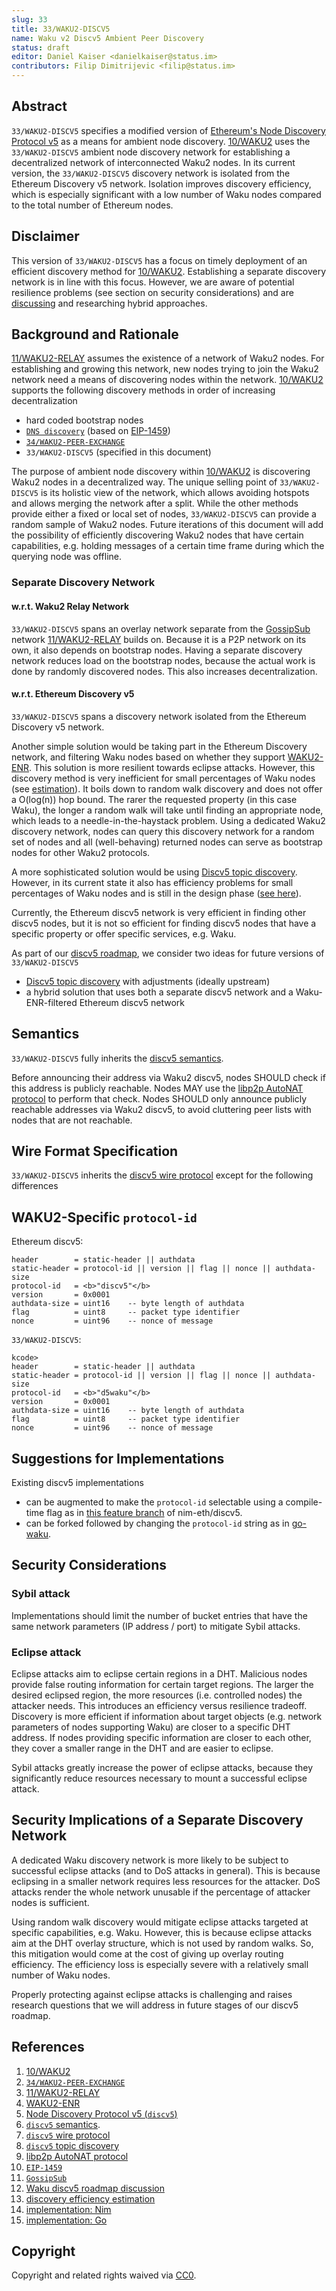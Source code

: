 ```yaml
---
slug: 33
title: 33/WAKU2-DISCV5
name: Waku v2 Discv5 Ambient Peer Discovery
status: draft
editor: Daniel Kaiser <danielkaiser@status.im>
contributors: Filip Dimitrijevic <filip@status.im>
---
```


## Abstract

`33/WAKU2-DISCV5` specifies a modified version of
[Ethereum's Node Discovery Protocol v5](https://github.com/ethereum/devp2p/blob/master/discv5/discv5.md)
as a means for ambient node discovery.
[10/WAKU2](../10/waku2.md) uses the `33/WAKU2-DISCV5` ambient node discovery network
for establishing a decentralized network of interconnected Waku2 nodes.
In its current version,
the `33/WAKU2-DISCV5` discovery network
is isolated from the Ethereum Discovery v5 network.
Isolation improves discovery efficiency,
which is especially significant with a low number of Waku nodes
compared to the total number of Ethereum nodes.

## Disclaimer

This version of `33/WAKU2-DISCV5` has a focus on timely deployment
of an efficient discovery method for [10/WAKU2](../10/waku2.md).
Establishing a separate discovery network is in line with this focus.
However, we are aware of potential resilience problems
(see section on security considerations) and
are [discussing](https://forum.vac.dev/t/waku-v2-discv5-roadmap-discussion/121/8)
and researching hybrid approaches.

## Background and Rationale

[11/WAKU2-RELAY](../11/relay.md) assumes the existence of a network of Waku2 nodes.
For establishing and growing this network,
new nodes trying to join the Waku2 network need a means of discovering nodes
within the network.
[10/WAKU2](../10/waku2.md) supports the following discovery methods
in order of increasing decentralization

* hard coded bootstrap nodes
* [`DNS discovery`](/waku/standards/10/waku2.md/#discovery-domain) (based on [EIP-1459](https://eips.ethereum.org/EIPS/eip-1459))
* [`34/WAKU2-PEER-EXCHANGE`](/waku/standards/core/34/peer-exchange.md)
* `33/WAKU2-DISCV5` (specified in this document)

The purpose of ambient node discovery within [10/WAKU2](../10/waku2.md)
is discovering Waku2 nodes in a decentralized way.
The unique selling point of `33/WAKU2-DISCV5` is its holistic view of the network,
which allows avoiding hotspots and allows merging the network after a split.
While the other methods provide either a fixed or local set of nodes,
`33/WAKU2-DISCV5` can provide a random sample of Waku2 nodes.
Future iterations of this document will add the possibility
of efficiently discovering Waku2 nodes that have certain capabilities,
e.g. holding messages of a certain time frame
during which the querying node was offline.

### Separate Discovery Network

#### w.r.t. Waku2 Relay Network

`33/WAKU2-DISCV5` spans an overlay network separate from the
[GossipSub](https://github.com/libp2p/specs/blob/master/pubsub/gossipsub/README.md)
network [11/WAKU2-RELAY](../11/relay.md) builds on.
Because it is a P2P network on its own, it also depends on bootstrap nodes.
Having a separate discovery network reduces load on the bootstrap nodes,
because the actual work is done by randomly discovered nodes.
This also increases decentralization.

#### w.r.t. Ethereum Discovery v5

`33/WAKU2-DISCV5` spans a discovery network
isolated from the Ethereum Discovery v5 network.

Another simple solution would be taking part in the Ethereum Discovery network,
and filtering Waku nodes based on whether they support [WAKU2-ENR](https://github.com/waku-org/specs/blob/master/standards/core/enr.md).
This solution is more resilient towards eclipse attacks.
However, this discovery method is very inefficient
for small percentages of Waku nodes
(see [estimation](https://forum.vac.dev/t/waku-v2-discv5-roadmap-discussion/121/8)).
It boils down to random walk discovery and does not offer a O(log(n)) hop bound.
The rarer the requested property (in this case Waku),
the longer a random walk will take until finding an appropriate node,
which leads to a needle-in-the-haystack problem.
Using a dedicated Waku2 discovery network,
nodes can query this discovery network for a random set of nodes
and all (well-behaving)
returned nodes can serve as bootstrap nodes for other Waku2 protocols.

A more sophisticated solution would be using [Discv5 topic discovery](https://github.com/ethereum/devp2p/blob/master/discv5/discv5-theory.md#topic-advertisement).
However, in its current state it also has efficiency problems for small percentages
of Waku nodes and is still in the design phase
([see here](https://github.com/ethereum/devp2p/issues/199)).

Currently,
the Ethereum discv5 network is very efficient in finding other discv5 nodes,
but it is not so efficient for finding discv5 nodes
that have a specific property or
offer specific services, e.g. Waku.

As part of our [discv5 roadmap](https://forum.vac.dev/t/waku-v2-discv5-roadmap-discussion/121),
we consider two ideas for future versions of `33/WAKU2-DISCV5`

* [Discv5 topic discovery](https://github.com/ethereum/devp2p/blob/master/discv5/discv5-theory.md#topic-advertisement)
with adjustments (ideally upstream)
* a hybrid solution that uses both a separate discv5 network and
a Waku-ENR-filtered Ethereum discv5 network

## Semantics

`33/WAKU2-DISCV5` fully inherits the [discv5 semantics](https://github.com/ethereum/devp2p/blob/master/discv5/discv5-theory.md).

Before announcing their address via Waku2 discv5,
nodes SHOULD check if this address is publicly reachable.
Nodes MAY use the [libp2p AutoNAT protocol](https://github.com/libp2p/specs/blob/master/autonat/README.md)
to perform that check.
Nodes SHOULD only announce publicly reachable addresses via Waku2 discv5,
to avoid cluttering peer lists with nodes that are not reachable.

## Wire Format Specification

`33/WAKU2-DISCV5` inherits the [discv5 wire protocol](https://github.com/ethereum/devp2p/blob/master/discv5/discv5-wire.md)
except for the following differences

## WAKU2-Specific `protocol-id`

Ethereum discv5:

```text
header        = static-header || authdata
static-header = protocol-id || version || flag || nonce || authdata-size
protocol-id   = <b>"discv5"</b>
version       = 0x0001
authdata-size = uint16    -- byte length of authdata
flag          = uint8     -- packet type identifier
nonce         = uint96    -- nonce of message

```

`33/WAKU2-DISCV5`:

```text
kcode>
header        = static-header || authdata
static-header = protocol-id || version || flag || nonce || authdata-size
protocol-id   = <b>"d5waku"</b>
version       = 0x0001
authdata-size = uint16    -- byte length of authdata
flag          = uint8     -- packet type identifier
nonce         = uint96    -- nonce of message

```

## Suggestions for Implementations

Existing discv5 implementations

* can be augmented to make the `protocol-id` selectable using a compile-time flag
 as in [this feature branch](https://github.com/kaiserd/nim-eth/blob/add-selectable-protocol-id-static/eth/p2p/discoveryv5/encoding.nim#L34)
of nim-eth/discv5.
* can be forked followed by changing the `protocol-id` string as in [go-waku](https://github.com/status-im/go-waku/blob/master/waku/v2/discv5/discover.go#L135-L137).

## Security Considerations

### Sybil attack

Implementations should limit the number of bucket entries
that have the same network parameters (IP address / port) to mitigate Sybil attacks.

### Eclipse attack

Eclipse attacks aim to eclipse certain regions in a DHT.
Malicious nodes provide false routing information for certain target regions.
The larger the desired eclipsed region,
the more resources (i.e. controlled nodes) the attacker needs.
This introduces an efficiency versus resilience tradeoff.
Discovery is more efficient if information about target objects
(e.g. network parameters of nodes supporting Waku) are closer to a specific DHT address.
If nodes providing specific information are closer to each other,
they cover a smaller range in the DHT and are easier to eclipse.

Sybil attacks greatly increase the power of eclipse attacks,
because they significantly reduce resources necessary
to mount a successful eclipse attack.

## Security Implications of a Separate Discovery Network

A dedicated Waku discovery network is more likely to be subject
to successful eclipse attacks (and to DoS attacks in general).
This is because eclipsing in a smaller network requires less resources for the attacker.
DoS attacks render the whole network unusable
if the percentage of attacker nodes is sufficient.

Using random walk discovery would mitigate eclipse attacks
targeted at specific capabilities, e.g. Waku.
However, this is because eclipse attacks aim at the DHT overlay structure,
which is not used by random walks.
So, this mitigation would come at the cost of giving up overlay routing efficiency.
The efficiency loss is especially severe with a relatively small number of Waku nodes.

Properly protecting against eclipse attacks is challenging and
raises research questions that we will address in future stages of our discv5 roadmap.

## References

1. [10/WAKU2](../10/waku2.md)
2. [`34/WAKU2-PEER-EXCHANGE`](/waku/standards/core/34/peer-exchange.md)
3. [11/WAKU2-RELAY](../11/relay.md)
4. [WAKU2-ENR](https://github.com/waku-org/specs/blob/master/standards/core/enr.md)
5. [Node Discovery Protocol v5 (`discv5`)](https://github.com/ethereum/devp2p/blob/master/discv5/discv5.md)
6. [`discv5` semantics](https://github.com/ethereum/devp2p/blob/master/discv5/discv5-theory.md).
7. [`discv5` wire protocol](https://github.com/ethereum/devp2p/blob/master/discv5/discv5-wire.md)
8. [`discv5` topic discovery](https://github.com/ethereum/devp2p/blob/master/discv5/discv5-theory.md#topic-advertisement)
9. [libp2p AutoNAT protocol](https://github.com/libp2p/specs/blob/master/autonat/README.md)
10. [`EIP-1459`](https://eips.ethereum.org/EIPS/eip-1459)
11. [`GossipSub`](https://github.com/libp2p/specs/blob/master/pubsub/gossipsub/README.md)
12. [Waku discv5 roadmap discussion](https://forum.vac.dev/t/waku-v2-discv5-roadmap-discussion/121)
13. [discovery efficiency estimation](https://forum.vac.dev/t/waku-v2-discv5-roadmap-discussion/121/8)
14. [implementation: Nim](https://github.com/kaiserd/nim-eth/blob/add-selectable-protocol-id-static/eth/p2p/discoveryv5/encoding.nim)
15. [implementation: Go](https://github.com/status-im/go-waku/blob/master/waku/v2/discv5/discover.go)

## Copyright

Copyright and related rights waived via [CC0](https://creativecommons.org/publicdomain/zero/1.0/).
